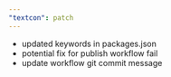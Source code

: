 ```yaml
---
"textcon": patch
---
```


- updated keywords in packages.json
- potential fix for publish workflow fail
- update workflow git commit message
